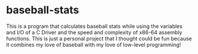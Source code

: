 # baseball-stats
This is a program that calculates baseball stats while using the variables and I/O of a C Driver and the speed and complexity of x86-64 assembly functions. This is just a personal project that I thought could be fun because it combines my love of baseball with my love of low-level programming!
